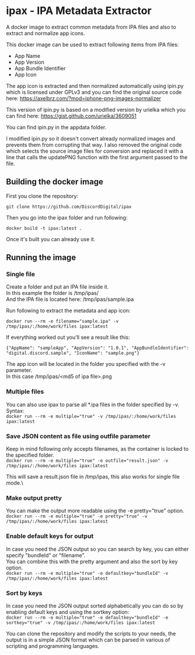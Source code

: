 # ipax - IPA Metadata Extractor

A docker image to extract common metadata from IPA files and also to extract and normalize app icons.


This docker image can be used to extract following items from IPA files:

* App Name
* App Version
* App Bundle Identifier
* App Icon

The app icon is extracted and then normalized automatically using ipin.py which is licensed under GPLv3 and you can find the original source code here: <https://axelbrz.com/?mod=iphone-png-images-normalizer>

This version of ipin.py is based on a modified version by urielka which you can find here: https://gist.github.com/urielka/3609051

You can find ipin.py in the appdata folder.

I modified ipin.py so it doesn't convert already normalized images and prevents them from corrupting that way. I also removed the original code which selects the source image files for conversion and replaced it with a line that calls the updatePNG function with the first argument passed to the file.

## Building the docker image

First you clone the repository:

```git clone https://github.com/DiscordDigital/ipax```

Then you go into the ipax folder and run following:

```docker build -t ipax:latest .```

Once it's built you can already use it.

## Running the image

### Single file

Create a folder and put an IPA file inside it.\
In this example the folder is /tmp/ipas/\
And the IPA file is located here: /tmp/ipas/sample.ipa

Run following to extract the metadata and app icon:

```docker run --rm -e filename="sample.ipa" -v /tmp/ipas/:/home/work/files ipax:latest```

If everything worked out you'll see a result like this:

```
{"AppName": "sampleApp", "AppVersion": "1.0.1", "AppBundleIdentifier": "digital.discord.sample", "IconName": "sample.png"}
```
The app icon will be located in the folder you specified with the -v parameter.\
In this case /tmp/ipas/\<md5 of ipa file\>.png

### Multiple files

You can also use ipax to parse all \*.ipa files in the folder specified by -v.\
Syntax:\
```docker run --rm -e multiple="true" -v /tmp/ipas/:/home/work/files ipax:latest```

### Save JSON content as file using outfile parameter

Keep in mind following only accepts filenames, as the container is locked to the specified folder.\
```docker run --rm -e multiple="true" -e outfile="result.json" -v /tmp/ipas/:/home/work/files ipax:latest```

This will save a result.json file in /tmp/ipas, this also works for single file mode.\

### Make output pretty

You can make the output more readable using the -e pretty="true" option.\
```docker run --rm -e multiple="true" -e pretty="true" -v /tmp/ipas/:/home/work/files ipax:latest```

### Enable default keys for output

In case you need the JSON output so you can search by key, you can either specify "bundleId" or "filename".\
You can combine this with the pretty argument and also the sort by key option.\
```docker run --rm -e multiple="true" -e defaultkey="bundleId" -v /tmp/ipas/:/home/work/files ipax:latest```

### Sort by keys

In case you need the JSON output sorted alphabetically you can do so by enabling default keys and using the sortkey option:\
```docker run --rm -e multiple="true" -e defaultkey="bundleId" -e sortkey="true" -v /tmp/ipas/:/home/work/files ipax:latest```

You can clone the repository and modify the scripts to your needs, the output is in a simple JSON format which can be parsed in various of scripting and programming languages.
